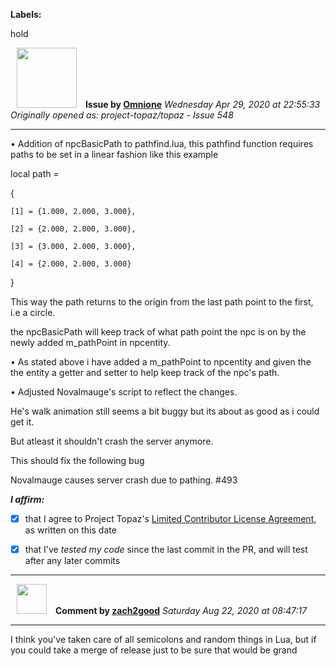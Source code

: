 **Labels:**

hold



<a href="https://github.com/Omnione"><img src="https://avatars2.githubusercontent.com/u/10185476?v=4" width="96" height="96" hspace="10"></img></a> **Issue by [Omnione](https://github.com/Omnione)**
_Wednesday Apr 29, 2020 at 22:55:33_
_Originally opened as: project-topaz/topaz - Issue 548_

----

• Addition of npcBasicPath to pathfind.lua, this pathfind function requires paths to be set in a linear fashion like this example
local path =
{
    [1] = {1.000, 2.000, 3.000},
    [2] = {2.000, 2.000, 3.000},
    [3] = {3.000, 2.000, 3.000},
    [4] = {2.000, 2.000, 3.000}
}
This way the path returns to the origin from the last path point to the first, i.e a circle.
the npcBasicPath will keep track of what path point the npc is on by the newly added m_pathPoint in npcentity.

• As stated above i have added a m_pathPoint to npcentity and given the the entity a getter and setter to help keep track of the npc's path.

• Adjusted Novalmauge's script to reflect the changes.

He's walk animation still seems a bit buggy but its about as good as i could get it.
But atleast it shouldn't crash the server anymore.
 
This should fix the following bug
Novalmauge causes server crash due to pathing. #493

<!-- place 'x' mark between square [] brackets to affirm: -->
**_I affirm:_**
- [X] that I agree to Project Topaz's [Limited Contributor License Agreement](http://project-topaz.com/blob/release/CONTRIBUTOR_AGREEMENT.md), as written on this date
- [X] that I've _tested my code_ since the last commit in the PR, and will test after any later commits




----
<a href="https://github.com/zach2good"><img src="https://avatars3.githubusercontent.com/u/1389729?v=4" width="48" height="48" hspace="10"></img></a> **Comment by [zach2good](https://github.com/zach2good)**
_Saturday Aug 22, 2020 at 08:47:17_

----

I think you've taken care of all semicolons and random things in Lua, but if you could take a merge of release just to be sure that would be grand
